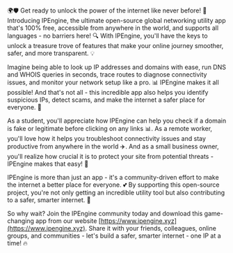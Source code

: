 🌍🛡️ Get ready to unlock the power of the internet like never before! 🚀 Introducing IPEngine, the ultimate open-source global networking utility app that's 100% free, accessible from anywhere in the world, and supports all languages - no barriers here! 🔍 With IPEngine, you'll have the keys to unlock a treasure trove of features that make your online journey smoother, safer, and more transparent. 💡

Imagine being able to look up IP addresses and domains with ease, run DNS and WHOIS queries in seconds, trace routes to diagnose connectivity issues, and monitor your network setup like a pro. 📊 IPEngine makes it all possible! And that's not all - this incredible app also helps you identify suspicious IPs, detect scams, and make the internet a safer place for everyone. 💪

As a student, you'll appreciate how IPEngine can help you check if a domain is fake or legitimate before clicking on any links 📊. As a remote worker, you'll love how it helps you troubleshoot connectivity issues and stay productive from anywhere in the world ✈️. And as a small business owner, you'll realize how crucial it is to protect your site from potential threats - IPEngine makes that easy! 🚀

IPEngine is more than just an app - it's a community-driven effort to make the internet a better place for everyone. 💕 By supporting this open-source project, you're not only getting an incredible utility tool but also contributing to a safer, smarter internet. 🌟

So why wait? Join the IPEngine community today and download this game-changing app from our website [https://www.ipengine.xyz](https://www.ipengine.xyz). Share it with your friends, colleagues, online groups, and communities - let's build a safer, smarter internet - one IP at a time! 🔥